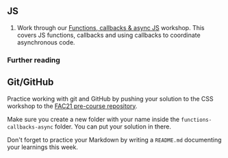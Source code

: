 ## JS

1. Work through our [Functions, callbacks & async JS](/workshops/functions-callbacks-async/) workshop. This covers JS functions, callbacks and using callbacks to coordinate asynchronous code.

### Further reading

## Git/GitHub

Practice working with git and GitHub by pushing your solution to the CSS workshop to the [FAC21 pre-course repository](https://github.com/fac21/pre-course/).

Make sure you create a new folder with your name inside the `functions-callbacks-async` folder. You can put your solution in there.

Don't forget to practice your Markdown by writing a `README.md` documenting your learnings this week.
